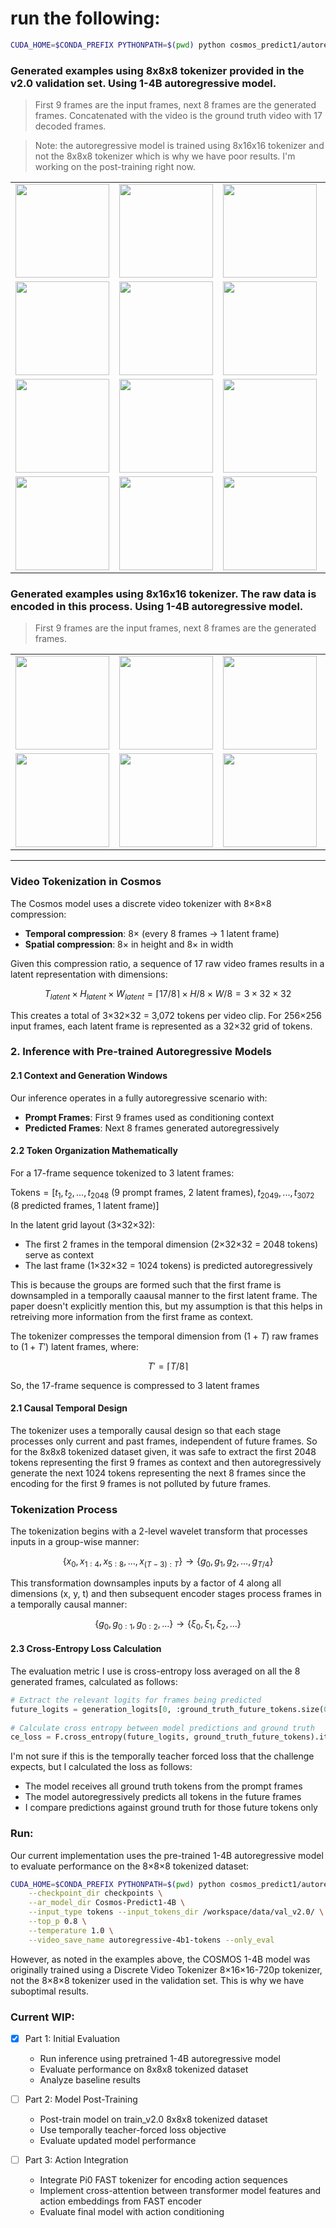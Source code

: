 # run the following:
```bash
CUDA_HOME=$CONDA_PREFIX PYTHONPATH=$(pwd) python cosmos_predict1/autoregressive/inference/wm_compression.py     --checkpoint_dir checkpoints     --ar_model_dir Cosmos-Predict1-4B     --input_type tokens --input_tokens_dir /workspace/data/val_v2.0/     --top_p 0.8     --temperature 1.0    --video_save_name autoregressive-4b1-tokens --only_eval
```

### Generated examples using 8x8x8 tokenizer provided in the v2.0 validation set. Using 1-4B autoregressive model.

> First 9 frames are the input frames, next 8 frames are the generated frames. Concatenated with the video is the ground truth video with 17 decoded frames.

> Note: the autoregressive model is trained using 8x16x16 tokenizer and not the 8x8x8 tokenizer which is why we have poor results. I'm working on the post-training right now.

<table>
  <tr>
    <td><img src="assets/tokenized/sample_1_image.gif" width="150" /></td>
    <td><img src="assets/tokenized/sample_11_image.gif" width="150" /></td>
    <td><img src="assets/tokenized/sample_13_image.gif" width="150" /></td>
    <td><img src="assets/tokenized/sample_24_image.gif" width="150" /></td>
  </tr>
  <tr>
    <td><img src="assets/tokenized/sample_40_image.gif" width="150" /></td>
    <td><img src="assets/tokenized/sample_72_image.gif" width="150" /></td>
    <td><img src="assets/tokenized/sample_162_image.gif" width="150" /></td>
    <td><img src="assets/tokenized/sample_248_image.gif" width="150" /></td>
  </tr>
  <tr>
    <td><img src="assets/tokenized/sample_257_image.gif" width="150" /></td>
    <td><img src="assets/tokenized/sample_375_image.gif" width="150" /></td>
    <td><img src="assets/tokenized/sample_443_image.gif" width="150" /></td>
    <td><img src="assets/tokenized/sample_445_image.gif" width="150" /></td>
  </tr>
  <tr>
    <td><img src="assets/tokenized/sample_446_image.gif" width="150" /></td>
    <td><img src="assets/tokenized/sample_455_image.gif" width="150" /></td>
    <td><img src="assets/tokenized/sample_48_image.gif" width="150" /></td>
    <td><img src="assets/tokenized/sample_9_image.gif" width="150" /></td>
  </tr>
</table>

### Generated examples using 8x16x16 tokenizer. The raw data is encoded in this process. Using 1-4B autoregressive model.

> First 9 frames are the input frames, next 8 frames are the generated frames.

<table>
  <tr>
    <td><img src="assets/raw/sample_17.gif" width="150" /></td>
    <td><img src="assets/raw/sample_2.gif" width="150" /></td>
    <td><img src="assets/raw/sample_20.gif" width="150" /></td>
    <td><img src="assets/raw/sample_23.gif" width="150" /></td>
  </tr>
  <tr>
    <td><img src="assets/raw/sample_27.gif" width="150" /></td>
    <td><img src="assets/raw/sample_33.gif" width="150" /></td>
    <td><img src="assets/raw/sample_36.gif" width="150" /></td>
    <td><img src="assets/raw/sample_9.gif" width="150" /></td>
  </tr>
</table>

---

### Video Tokenization in Cosmos

The Cosmos model uses a discrete video tokenizer with 8×8×8 compression:
- **Temporal compression**: 8× (every 8 frames → 1 latent frame)
- **Spatial compression**: 8× in height and 8× in width



Given this compression ratio, a sequence of 17 raw video frames results in a latent representation with dimensions:

$$T_{latent} \times H_{latent} \times W_{latent} = \lceil 17/8 \rceil \times H/8 \times W/8 = 3 \times 32 \times 32$$

This creates a total of 3×32×32 = 3,072 tokens per video clip. For 256×256 input frames, each latent frame is represented as a 32×32 grid of tokens.

### 2. Inference with Pre-trained Autoregressive Models

#### 2.1 Context and Generation Windows

Our inference operates in a fully autoregressive scenario with:
- **Prompt Frames**: First 9 frames used as conditioning context
- **Predicted Frames**: Next 8 frames generated autoregressively


#### 2.2 Token Organization Mathematically

For a 17-frame sequence tokenized to 3 latent frames:

$\text{Tokens} = [t_1, t_2, ..., t_{2048} \text{ (9 prompt frames, 2 latent frames)}, t_{2049}, ..., t_{3072} \text{ (8 predicted frames, 1 latent frame)}]$

In the latent grid layout (3×32×32):
- The first 2 frames in the temporal dimension (2×32×32 = 2048 tokens) serve as context
- The last frame (1×32×32 = 1024 tokens) is predicted autoregressively

This is because the groups are formed such that the first frame is downsampled in a temporally caausal manner to the first latent frame. The paper doesn't explicitly mention this, but my assumption is that this helps in retreiving more information from the first frame as context.

The tokenizer compresses the temporal dimension from $(1 + T)$ raw frames to $(1 + T')$ latent frames, where:

$$T' = \lceil T/8 \rceil$$

So, the 17-frame sequence is compressed to 3 latent frames

#### 2.1 Causal Temporal Design

The tokenizer uses a temporally causal design so that each stage processes only current and past frames, independent of future frames. So for the 8x8x8 tokenized dataset given, it was safe to extract the first 2048 tokens representing the first 9 frames as context and then autoregressively generate the next 1024 tokens representing the next 8 frames since the encoding for the first 9 frames is not polluted by future frames.

### Tokenization Process

The tokenization begins with a 2-level wavelet transform that processes inputs in a group-wise manner:

$$\{x_0, x_{1:4}, x_{5:8}, \ldots, x_{(T-3):T}\} \rightarrow \{g_0, g_1, g_2, \ldots, g_{T/4}\}$$

This transformation downsamples inputs by a factor of 4 along all dimensions (x, y, t) and then subsequent encoder stages process frames in a temporally causal manner:

$$\{g_0, g_{0:1}, g_{0:2}, \ldots\} \rightarrow \{\xi_0, \xi_1, \xi_2, \ldots\}$$


#### 2.3 Cross-Entropy Loss Calculation

The evaluation metric I use is cross-entropy loss averaged on all the 8 generated frames, calculated as follows:

```python
# Extract the relevant logits for frames being predicted
future_logits = generation_logits[0, :ground_truth_future_tokens.size(0), :]  # [seq_len, vocab_size]
        
# Calculate cross entropy between model predictions and ground truth
ce_loss = F.cross_entropy(future_logits, ground_truth_future_tokens).item()
```

I'm not sure if this is the temporally teacher forced loss that the challenge expects, but I calculated the loss as follows:
- The model receives all ground truth tokens from the prompt frames
- The model autoregressively predicts all tokens in the future frames
- I compare predictions against ground truth for those future tokens only

### Run:

Our current implementation uses the pre-trained 1-4B autoregressive model to evaluate performance on the 8×8×8 tokenized dataset:

```bash
CUDA_HOME=$CONDA_PREFIX PYTHONPATH=$(pwd) python cosmos_predict1/autoregressive/inference/wm_compression.py \
    --checkpoint_dir checkpoints \
    --ar_model_dir Cosmos-Predict1-4B \
    --input_type tokens --input_tokens_dir /workspace/data/val_v2.0/ \
    --top_p 0.8 \
    --temperature 1.0 \
    --video_save_name autoregressive-4b1-tokens --only_eval
```

However, as noted in the examples above, the COSMOS 1-4B model was originally trained using a Discrete Video Tokenizer 8×16×16-720p tokenizer, not the 8×8×8 tokenizer used in the validation set. This is why we have suboptimal results.

### Current WIP:

- [x] Part 1: Initial Evaluation
  - Run inference using pretrained 1-4B autoregressive model
  - Evaluate performance on 8x8x8 tokenized dataset
  - Analyze baseline results

- [ ] Part 2: Model Post-Training
  - Post-train model on train_v2.0 8x8x8 tokenized dataset
  - Use temporally teacher-forced loss objective
  - Evaluate updated model performance

- [ ] Part 3: Action Integration
  - Integrate Pi0 FAST tokenizer for encoding action sequences
  - Implement cross-attention between transformer model features and action embeddings from FAST encoder
  - Evaluate final model with action conditioning

